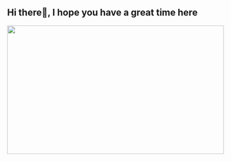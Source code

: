 ## Hi there👋, I hope you have a great time here
<a  style="width:100%;height:300px;display: block;">
<img src="https://user-images.githubusercontent.com/74038190/213910845-af37a709-8995-40d6-be59-724526e3c3d7.gif" style="width: 100%;height: 100%;">
</a>
